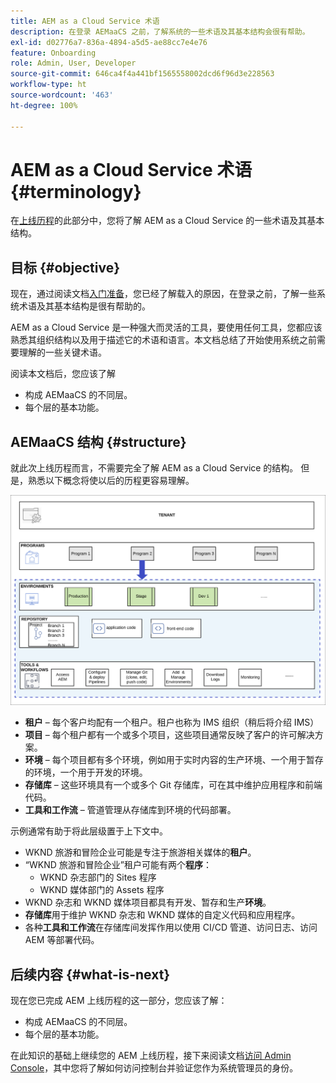 ```yaml
---
title: AEM as a Cloud Service 术语
description: 在登录 AEMaaCS 之前，了解系统的一些术语及其基本结构会很有帮助。
exl-id: d02776a7-836a-4894-a5d5-ae88cc7e4e76
feature: Onboarding
role: Admin, User, Developer
source-git-commit: 646ca4f4a441bf1565558002dcd6f96d3e228563
workflow-type: ht
source-wordcount: '463'
ht-degree: 100%

---
```


# AEM as a Cloud Service 术语 {#terminology}

在[上线历程](overview.md)的此部分中，您将了解 AEM as a Cloud Service 的一些术语及其基本结构。

## 目标 {#objective}

现在，通过阅读文档[入门准备](preparation.md)，您已经了解载入的原因，在登录之前，了解一些系统术语及其基本结构是很有帮助的。

AEM as a Cloud Service 是一种强大而灵活的工具，要使用任何工具，您都应该熟悉其组织结构以及用于描述它的术语和语言。本文档总结了开始使用系统之前需要理解的一些关键术语。

阅读本文档后，您应该了解

* 构成 AEMaaCS 的不同层。
* 每个层的基本功能。

## AEMaaCS 结构 {#structure}

就此次上线历程而言，不需要完全了解 AEM as a Cloud Service 的结构。 但是，熟悉以下概念将使以后的历程更容易理解。

![Cloud Manager 结构](/help/journey-sites/quick-site/assets/cloud-manager-structure.png)

* **租户** – 每个客户均配有一个租户。租户也称为 IMS 组织（稍后将介绍 IMS）
* **项目** – 每个租户都有一个或多个项目，这些项目通常反映了客户的许可解决方案。
* **环境** – 每个项目都有多个环境，例如用于实时内容的生产环境、一个用于暂存的环境，一个用于开发的环境。
* **存储库** – 这些环境具有一个或多个 Git 存储库，可在其中维护应用程序和前端代码。
* **工具和工作流** – 管道管理从存储库到环境的代码部署。

示例通常有助于将此层级置于上下文中。

* WKND 旅游和冒险企业可能是专注于旅游相关媒体的&#x200B;**租户**。
* “WKND 旅游和冒险企业”租户可能有两个&#x200B;**程序**：
   * WKND 杂志部门的 Sites 程序
   * WKND 媒体部门的 Assets 程序
* WKND 杂志和 WKND 媒体项目都具有开发、暂存和生产&#x200B;**环境**。
* **存储库**&#x200B;用于维护 WKND 杂志和 WKND 媒体的自定义代码和应用程序。
* 各种&#x200B;**工具和工作流**&#x200B;在存储库间发挥作用以使用 CI/CD 管道、访问日志、访问 AEM 等部署代码。

## 后续内容 {#what-is-next}

现在您已完成 AEM 上线历程的这一部分，您应该了解：

* 构成 AEMaaCS 的不同层。
* 每个层的基本功能。

在此知识的基础上继续您的 AEM 上线历程，接下来阅读文档[访问 Admin Console](admin-console.md)，其中您将了解如何访问控制台并验证您作为系统管理员的身份。
